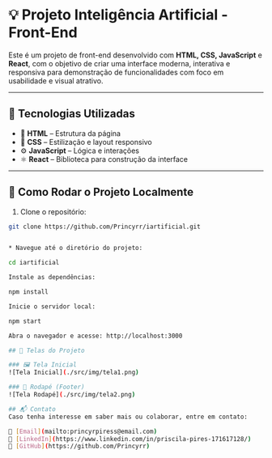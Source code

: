 # 💡 Projeto Inteligência Artificial - Front-End

Este é um projeto de front-end desenvolvido com **HTML, CSS, JavaScript** e **React**, com o objetivo de criar uma interface moderna, interativa e responsiva para demonstração de funcionalidades com foco em usabilidade e visual atrativo.

---

## 🚀 Tecnologias Utilizadas

- 🧱 **HTML** – Estrutura da página
- 🎨 **CSS** – Estilização e layout responsivo
- ⚙️ **JavaScript** – Lógica e interações
- ⚛️ **React** – Biblioteca para construção da interface

---

## 🧭 Como Rodar o Projeto Localmente

1. Clone o repositório:

```bash
git clone https://github.com/Princyrr/iartificial.git


* Navegue até o diretório do projeto:

cd iartificial

Instale as dependências:

npm install

Inicie o servidor local:

npm start

Abra o navegador e acesse: http://localhost:3000

## 📸 Telas do Projeto

### 🖼️ Tela Inicial
![Tela Inicial](./src/img/tela1.png)

### 🔻 Rodapé (Footer)
![Tela Rodapé](./src/img/tela2.png)

## 📬 Contato
Caso tenha interesse em saber mais ou colaborar, entre em contato:

📧 [Email](mailto:princyrpiress@email.com)
💼 [LinkedIn](https://www.linkedin.com/in/priscila-pires-171617128/)  
🐙 [GitHub](https://github.com/Princyrr)